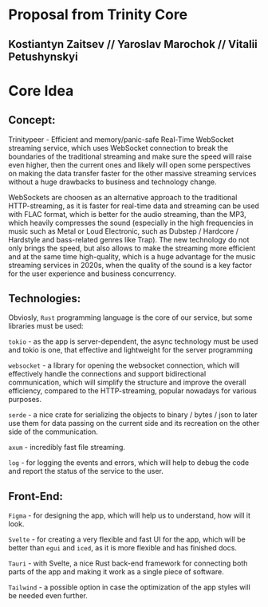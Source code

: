 # Proposal from Trinity Core
## Kostiantyn Zaitsev // Yaroslav Marochok // Vitalii Petushynskyi

# Core Idea

## Concept: 

Trinitypeer - Efficient and memory/panic-safe Real-Time WebSocket streaming service, 
which uses WebSocket connection to break the boundaries of the traditional streaming 
and make sure the speed will raise even higher, then the current ones and likely 
will open some perspectives on making the data transfer faster for the other massive 
streaming services without a huge drawbacks to business and technology change.

WebSockets are choosen as an alternative approach to the traditional HTTP-streaming,
as it is faster for real-time data and streaming can be used with FLAC format, which 
is better for the audio streaming, than the MP3, which heavily compresses the sound 
(especially in the high frequencies in music such as Metal or Loud Electronic, such 
as Dubstep / Hardcore / Hardstyle and bass-related genres like Trap). The new technology 
do not only brings the speed, but also allows to make the streaming more efficient and 
at the same time high-quality, which is a huge advantage for the music streaming services 
in 2020s, when the quality of the sound is a key factor for the user experience and business 
concurrency.

## Technologies:

Obviosly, ```Rust``` programming language is the core of our service, but some 
libraries must be used:

```tokio``` - as the app is server-dependent, the async technology must be used 
and tokio is one, that effective and lightweight for the server programming

```websocket``` - a library for opening the websocket connection, which will 
effectively handle the connections and support bidirectional communication, 
which will simplify the structure and improve the overall efficiency, compared 
to the HTTP-streaming, popular nowadays for various purposes.

```serde``` - a nice crate for serializing the objects to binary / bytes / json 
to later use them for data passing on the current side and its recreation on the
 other side of the communication.

```axum``` - incredibly fast file streaming.

```log``` - for logging the events and errors, which will help to debug the code 
and report the status of the service to the user.



## Front-End:

```Figma``` - for designing the app, which will help us to understand, how will it 
look.

```Svelte``` - for creating a very flexible and fast UI for the app, which will be 
better than ```egui``` and ```iced```, as it is more flexible and has finished docs.

```Tauri``` -  with Svelte, a nice Rust back-end framework for connecting both parts
of the app and making it work as a single piece of software.

```Tailwind``` - a possible option in case the optimization of the app styles will 
be needed even further.
